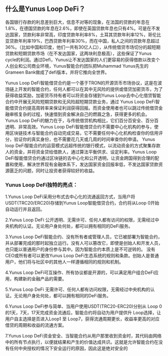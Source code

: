 ## 什么是Yunus Loop DeFi？

 各国银行存款的利息差别巨大，信息不对等的现象，在法国的贷款的年息在1.8%，在德国贷款的年息在2.6%，即使在英国贷款年息也只有4%。可是在不发达国家，贷款利率非常高，印度贷款年利率8%，土耳其贷款年利率12%，哥伦比亚贷款年利率19%，巴西贷款年利率30%，而在中国，私人之间的贷款年息超过36%。（比如中国和印度，他们一共有30亿人口），从传统借贷市场切分的超短期贷款和短期贷款市场（在不发达国家，这两块利息极高），这些保证了Yunus cycle的利润。通过Defi，Yunus让不发达国家的人们更容易的获得借款以改变个人创业和公司商业环境，Yunus智能合约团队把Muhammad Yunus先生的Grameen Bank做成了defi版本，并将它推向全世界。

Yunus Loop DeFi智能借贷合约是一个基于TRON的开源货币市场协议，这是在波场链上开发的智能合约，任何人都可以在其中无风险的提供或借贷加密货币，为了获得收益奖励，加密货币持有者可以将资金存储到Yunus Loop去中心化借贷智能合约中开展无风险短期贷款和无风险超短期贷款业务，通过 Yunus Loop DeFi智能借贷合约提高周转率来保证利润获得回报。而资金使用者也可以跳过传统借贷金融审核复杂的过程，快速借到资金解决自己的燃眉之急，获得更多的机会。 Yunus Loop DeFi的魅力在于，与传统借贷机构相比，它们百分百安全、百分百透明、非常高效。Yunus Loop DeFi智能借贷合约不需要中心化机构的参与，使用区块链技术与智能合约自动完成交易，它不需要任何中心化机构检查你的信用评分，验证你的真实身份，也不需要花几天或几周的时间审查你的申请。 Yunus loop DeFi智能合约的运营模式远超传统的银行模式，以流动资金的方式聚集存款人的资金，并将资金贷给借款人，通过算法平衡供求、设定利率。Yunus Loop DeFi智能借贷合约通过区块链的去中心化和公开透明，让资金跨国得到合理的配置和使用，解决世界现有金融体系下，发达国家资金回报率低，不发达国家贷款资源匮乏的问题，同时让投资者获得较好的收益。

###  Yunus Loop DeFi独特的亮点：

 1.Yunus Loop DeFi采用分布式去中心化的流通返回方式，当用户将USDT(TRC20/ERC20)存储到Yunus Loop智能借贷合约，合约将从Loop 0开始自动运行并且返回。

2.Yunus Loop DeFi 公开透明、无需许可、任何人都有访问的权限，无需经过中央机构的认证。无论用户身处何处，都可以拥有相同的DeFi服务。

3.Yunus Loop DeFi智能合约、没有所有者或管理人员，它已被部署为智能合约，并从部署完成的那时起独立运行。没有人可以篡改它，即使是创始人和开发人员，也只能以普通用户的身份参与其中。因为智能合约本质上是不可逆转的。 没有CEO或所有者可以更改Yunus Loop DeFi生态系统的规则和条款。创始人是普通用户，他们将与社区中的其他人一样遵循相同的规则和机制。

 

4.Yunus Loop DeFi可互操作、所有协议都是开源的，可以满足用户组合DeFi应用，构建新的金融产品的需要。

5.Yunus Loop DeFi 无需许可、任何人都有访问权限，无需经过中央机构的认证。无论用户身处何处，都可以拥有相同的DeFi服务。 

6.Yunus Loop DeFi参与简单、当用户使用USDT(TRC20-ERC20)分别从 Loop 0的1天，7天，17天完成资金流通后，智能合约将自动为用户提供升 Loop选择，让用户自主选择是否进入Loop1 至 Loop7，获得流通周期更长，收益率更高的对应借贷的周期和收益的流通方案。

7.Yunus Loop DeFi资金安全、当智能合约从用户那里收到资金时，其代码由网络中的所有节点执行，以便就结果和产生的价值达成共识。这就是允许智能合约在没有任何中央授权的情况下安全运行的原因，因此这是绝对安全的